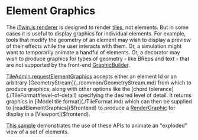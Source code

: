 # Element Graphics

The [iTwin.js renderer](./index.md) is designed to render [tiles](./Tiles.md), not elements. But in some cases it is useful to display graphics for individual elements. For example, tools that modify the geometry of an element may wish to display a preview of their effects while the user interacts with them. Or, a simulation might want to temporarily animate a handful of elements. Or, a decorator may wish to produce graphics for types of geometry - like BReps and text - that are not supported by the front-end [GraphicBuilder]($frontend).

[TileAdmin.requestElementGraphics]($frontend) accepts either an element Id or an arbitrary [GeometryStream](../common/GeometryStream.md) from which to produce graphics, along with other options like the [chord tolerance](./TileFormat#level-of-detail) specifying the desired level of detail. It returns graphics in [iModel tile format](./TileFormat.md) which can then be supplied to [readElementGraphics]($frontend) to produce a [RenderGraphic]($frontend) for display in a [Viewport]($frontend).

[This sample](https://www.itwinjs.org/sample-showcase/?group=Viewer+Features&sample=explode-sample&imodel=House+Sample) demonstrates the use of these APIs to animate an "exploded" view of a set of elements.
